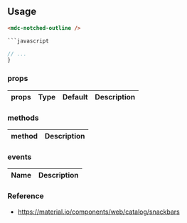 ## Usage

````html
<mdc-notched-outline />

```javascript
````

```javascript
// ...
}
```

### props

| props | Type | Default | Description |
| ----- | ---- | ------- | ----------- |


### methods

| method | Description |
| ------ | ----------- |


### events

| Name | Description |
| ---- | ----------- |


### Reference

- <https://material.io/components/web/catalog/snackbars>
